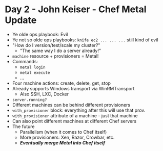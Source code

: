 # Day 2 - John Keiser - Chef Metal Update #

* Ye olde ops playbook: Evil
* Ye not so olde ops playbooks: `knife ec2 ... ... ...` still kind of evil
* "How do I version/test/scale my cluster?"
    * "The same way I do a server already!"
* `machine` resource + provisioners = Metal!
* Commands:
    * `metal login`
    * `metal execute`
    * ...
* Four machine actions: create, delete, get, stop
* Already supports Windows transport via WinRMTransport
    * Also SSH, LXC, Docker
* `server.running?`
* Different machines can be behind different provisioners
* `with_provisioner` block: everything after this will use that prov.
* `with_provisioner` attribute of a machine - just that machine
* Can also point different machines at different Chef servers
* The future
    * Parallelism (when it comes to Chef itself)
    * More provisioners: Xen, Razor, Crowbar, etc.
    * ***Eventually merge Metal into Chef itself***
